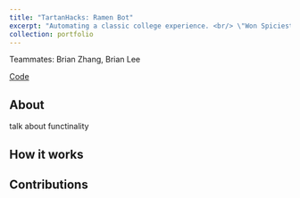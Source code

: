 ```yaml
---
title: "TartanHacks: Ramen Bot"
excerpt: "Automating a classic college experience. <br/> \"Won Spiciest Meme\" award. <br/><img src='/images/ramensplash.jpg'>"
collection: portfolio
---
```


Teammates: Brian Zhang, Brian Lee

[Code](https://github.com/atomicapple0/ramen_bot)

## About

talk about functinality

## How it works

## Contributions